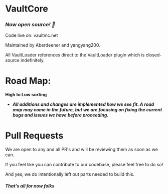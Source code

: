 # VaultCore
### _Now open source! :confetti_ball:_

Code live on: vaultmc.net

Maintained by Aberdeener and yangyang200.

All VaultLoader references direct to the VaultLoader plugin which is closed-source indefinitely. 

# Road Map:
**High to Low sorting**
- ***All additions and changes are implemented how we see fit. A road map may come in the future, but we are focusing on fixing the current bugs and issues we have before proceeding.***

# Pull Requests
We are open to any and all PR's and will be reviewing them as soon as we can. 

If you feel like you can contribute to our codebase, please feel free to do so!

And yes, we do intentionally left out parts needed to build this.

##### _That's all for now folks_
